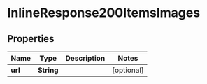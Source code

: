 
# InlineResponse200ItemsImages

## Properties
Name | Type | Description | Notes
------------ | ------------- | ------------- | -------------
**url** | **String** |  |  [optional]



